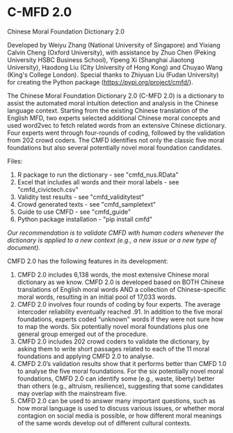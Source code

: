# C-MFD 2.0
Chinese Moral Foundation Dictionary 2.0 

Developed by Weiyu Zhang (National University of Singapore) and Yixiang Calvin Cheng (Oxford University), with assistance by Zhuo Chen (Peking University HSBC Business School), Yipeng Xi (Shanghai Jiaotong University), Haodong Liu (City University of Hong Kong) and Chuyao Wang (King's College London). Special thanks to Zhiyuan Liu (Fudan University) for creating the Python package (https://pypi.org/project/cmfd/). 

The Chinese Moral Foundation Dictionary 2.0 (C-MFD 2.0) is a dictionary to assist the automated moral intuition detection and analysis in the Chinese language context. Starting from the existing Chinese translation of the English MFD, two experts selected additional Chinese moral concepts and used word2vec to fetch related words from an extensive Chinese dictionary. Four experts went through four-rounds of coding, followed by the validation from 202 crowd coders. The CMFD identifies not only the classic five moral foundations but also several potentially novel moral foundation candidates.

Files:
1. R package to run the dictionary - see "cmfd_nus.RData"
2. Excel that includes all words and their moral labels - see "cmfd_civictech.csv"
3. Validity test results - see "cmfd_validitytest"
4. Crowd generated texts - see "cmfd_sampletext"
5. Guide to use CMFD - see "cmfd_guide"
6. Python package installation - "pip install cmfd"

*Our recommendation is to validate CMFD with human coders whenever the dictionary is applied to a new context (e.g., a new issue or a new type of document).* 


CMFD 2.0 has the following features in its development:
1.	CMFD 2.0 includes 6,138 words, the most extensive Chinese moral dictionary as we know. CMFD 2.0 is developed based on BOTH Chinese translations of English moral words AND a collection of Chinese-specific moral words, resulting in an initial pool of 17,033 words.
2.	CMFD 2.0 involves four rounds of coding by four experts. The average intercoder reliability eventually reached .91. In addition to the five moral foundations, experts coded “unknown” words if they were not sure how to map the words. Six potentially novel moral foundations plus one general group emerged out of the procedure.
3.	CMFD 2.0 includes 202 crowd coders to validate the dictionary, by asking them to write short passages related to each of the 11 moral foundations and applying CMFD 2.0 to analyse.
4.	CMFD 2.0’s validation results show that it performs better than CMFD 1.0 to analyse the five moral foundations. For the six potentially novel moral foundations, CMFD 2.0 can identify some (e.g., waste, liberty) better than others (e.g., altruism, resilience), suggesting that some candidates may overlap with the mainstream five.  
5.	CMFD 2.0 can be used to answer many important questions, such as how moral language is used to discuss various issues, or whether moral contagion on social media is possible, or how different moral meanings of the same words develop out of different cultural contexts. 
